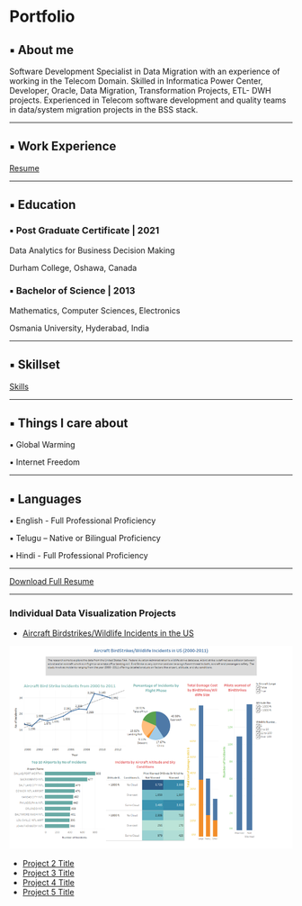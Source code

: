 #             Portfolio


## ▪ About me

Software Development Specialist in Data Migration with an experience of working in the Telecom Domain. Skilled in Informatica Power Center, Developer, Oracle, Data Migration, Transformation Projects, ETL- DWH projects. Experienced in Telecom software development and quality teams in data/system migration projects in the BSS stack.

---
## ▪ Work Experience

[Resume](/sample_page)

---


## ▪ Education

###  ▪ Post Graduate Certificate | 2021
Data Analytics for Business Decision Making

Durham College, Oshawa, Canada



### ▪ Bachelor of Science | 2013
Mathematics, Computer Sciences, Electronics

Osmania University, Hyderabad, India

---

## ▪ Skillset

[Skills](/sample_page1.md)

---
## ▪ Things I care about

▪ Global Warming

▪ Internet Freedom

---
## ▪ Languages

▪ English - Full Professional Proficiency

▪ Telugu – Native or Bilingual Proficiency

▪ Hindi - Full Professional Proficiency

---


[Download Full Resume](/pdf/ravitejapv_resume.pdf)


---

### Individual Data Visualization Projects

- [Aircraft Birdstrikes/Wildlife Incidents in the US](https://youtu.be/25qFgbAm5iA)
<img src="images/aircraft.png?raw=true"/>

- [Project 2 Title](http://example.com/)
- [Project 3 Title](http://example.com/)
- [Project 4 Title](http://example.com/)
- [Project 5 Title](http://example.com/)
